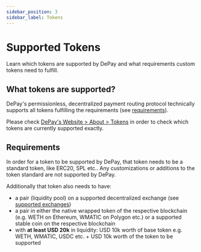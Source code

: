 ```yaml
---
sidebar_position: 3
sidebar_label: Tokens
---
```


# Supported Tokens

Learn which tokens are supported by DePay and what requirements custom tokens need to fulfill.

## What tokens are supported?

DePay's permissionless, decentralized payment routing protocol technically supports all tokens fulfilling the requirements (see [requirements](#requirements)).

Please check [DePay's Website > About > Tokens](https://depay.com/tokens) in order to check which tokens are currently supported exactly.

## Requirements

In order for a token to be supported by DePay, that token needs to be a standard token, like ERC20, SPL etc..
Any customizations or additions to the token standard are not supported by DePay.

Additionally that token also needs to have:

  - a pair (liquidity pool) on a supported decentralized exchange (see [supported exchanges](/docs/payments/supported/exchanges))
  - a pair in either the native wrapped token of the respective blockchain (e.g. WETH on Ethereum, WMATIC on Polygon etc.) or a supported stable coin on the respective blockchain
  - with **at least USD 20k** in liquidity: USD 10k worth of base token e.g. WETH, WMATIC, USDC etc. + USD 10k worth of the token to be supported

